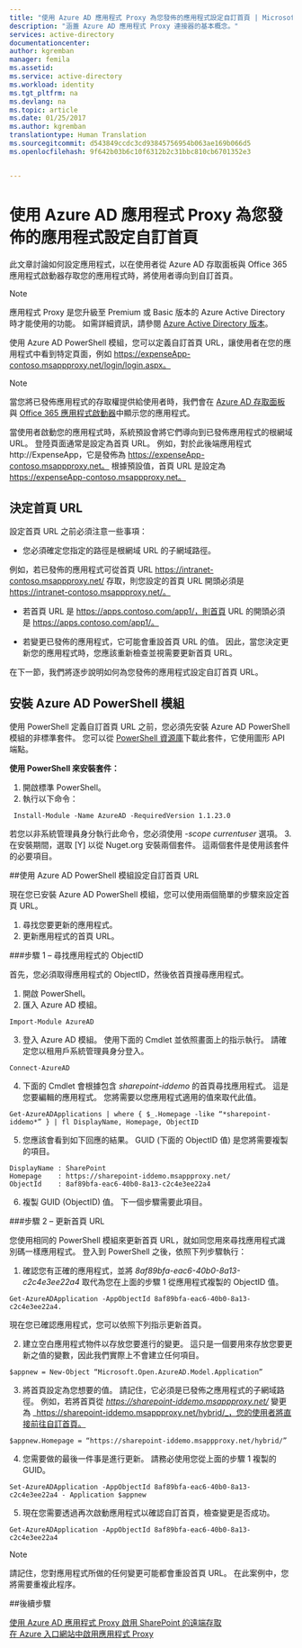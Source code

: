 ```yaml
---
title: "使用 Azure AD 應用程式 Proxy 為您發佈的應用程式設定自訂首頁 | Microsoft Docs"
description: "涵蓋 Azure AD 應用程式 Proxy 連接器的基本概念。"
services: active-directory
documentationcenter: 
author: kgremban
manager: femila
ms.assetid: 
ms.service: active-directory
ms.workload: identity
ms.tgt_pltfrm: na
ms.devlang: na
ms.topic: article
ms.date: 01/25/2017
ms.author: kgremban
translationtype: Human Translation
ms.sourcegitcommit: d543849ccdc3cd93845756954b063ae169b066d5
ms.openlocfilehash: 9f642b03b6c10f6312b2c31bbc810cb6701352e3


---
```


# <a name="set-a-custom-home-page-for-your-published-application-using-azure-ad-app-proxy"></a>使用 Azure AD 應用程式 Proxy 為您發佈的應用程式設定自訂首頁

此文章討論如何設定應用程式，以在使用者從 Azure AD 存取面板與 Office 365 應用程式啟動器存取您的應用程式時，將使用者導向到自訂首頁。

>[!NOTE]
>應用程式 Proxy 是您升級至 Premium 或 Basic 版本的 Azure Active Directory 時才能使用的功能。 如需詳細資訊，請參閱 [Azure Active Directory 版本](active-directory-editions.md)。
> 
 
使用 Azure AD PowerShell 模組，您可以定義自訂首頁 URL，讓使用者在您的應用程式中看到特定頁面，例如 https://expenseApp-contoso.msappproxy.net/login/login.aspx。

>[!NOTE]
>當您將已發佈應用程式的存取權提供給使用者時，我們會在 [Azure AD 存取面板](active-directory-saas-access-panel-introduction.md)與 [Office 365 應用程式啟動器](https://blogs.office.com/2016/09/27/introducing-the-new-office-365-app-launcher)中顯示您的應用程式。 
>

當使用者啟動您的應用程式時，系統預設會將它們導向到已發佈應用程式的根網域 URL。 登陸頁面通常是設定為首頁 URL。 例如，對於此後端應用程式 http://ExpenseApp，它是發佈為 https://expenseApp-contoso.msappproxy.net。 根據預設值，首頁 URL 是設定為 https://expenseApp-contoso.msappproxy.net。

## <a name="determine-the-home-page-url"></a>決定首頁 URL

設定首頁 URL 之前必須注意一些事項：

* 您必須確定您指定的路徑是根網域 URL 的子網域路徑。

 例如，若已發佈的應用程式可從首頁 URL https://intranet-contoso.msappproxy.net/ 存取，則您設定的首頁 URL 開頭必須是 https://intranet-contoso.msappproxy.net/。 
 
* 若首頁 URL 是 https://apps.contoso.com/app1/，則首頁 URL 的開頭必須是 https://apps.contoso.com/app1/。

* 若變更已發佈的應用程式，它可能會重設首頁 URL 的值。 因此，當您決定更新您的應用程式時，您應該重新檢查並視需要更新首頁 URL。


在下一節，我們將逐步說明如何為您發佈的應用程式設定自訂首頁 URL。 

## <a name="install-the-azure-ad-powershell-module"></a>安裝 Azure AD PowerShell 模組

使用 PowerShell 定義自訂首頁 URL 之前，您必須先安裝 Azure AD PowerShell 模組的非標準套件。  您可以從 [PowerShell 資源庫](https://www.powershellgallery.com/packages/AzureAD/1.1.23.0)下載此套件，它使用圖形 API 端點。 

**使用 PowerShell 來安裝套件：**

1. 開啟標準 PowerShell。
2. 執行以下命令：

```
 Install-Module -Name AzureAD -RequiredVersion 1.1.23.0
 ```
 若您以非系統管理員身分執行此命令，您必須使用 _-scope currentuser_ 選項。
3. 在安裝期間，選取 [Y] 以從 Nuget.org 安裝兩個套件。  這兩個套件是使用該套件的必要項目。 

##<a name="set-a-custom-home-page-url-using-the-azure-ad-powershell-module"></a>使用 Azure AD PowerShell 模組設定自訂首頁 URL

現在您已安裝 Azure AD PowerShell 模組，您可以使用兩個簡單的步驟來設定首頁 URL。

1. 尋找您要更新的應用程式。
2. 更新應用程式的首頁 URL。

###<a name="step-1--find-the-objectid-of-the-application"></a>步驟 1 – 尋找應用程式的 ObjectID

首先，您必須取得應用程式的 ObjectID，然後依首頁搜尋應用程式。

1. 開啟 PowerShell。
2. 匯入 Azure AD 模組。
  
 ```
 Import-Module AzureAD
 ```
3. 登入 Azure AD 模組。  使用下面的 Cmdlet 並依照畫面上的指示執行。 請確定您以租用戶系統管理員身分登入。
 
 ```
 Connect-AzureAD
 ```
4. 下面的 Cmdlet 會根據包含 _sharepoint-iddemo_ 的首頁尋找應用程式。 這是您要編輯的應用程式。 您將需要以您應用程式適用的值來取代此值。
  
 ```
 Get-AzureADApplications | where { $_.Homepage -like “*sharepoint-iddemo*” } | fl DisplayName, Homepage, ObjectID
 ```
5. 您應該會看到如下回應的結果。 GUID (下面的 ObjectID 值) 是您將需要複製的項目。
 
 ```
 DisplayName : SharePoint
 Homepage    : https://sharepoint-iddemo.msappproxy.net/
 ObjectId    : 8af89bfa-eac6-40b0-8a13-c2c4e3ee22a4
 ```
6. 複製 GUID (ObjectID) 值。 下一個步驟需要此項目。


###<a name="step-2--update-the-homepage-url"></a>步驟 2 – 更新首頁 URL

您使用相同的 PowerShell 模組來更新首頁 URL，就如同您用來尋找應用程式識別碼一樣應用程式。 登入到 PowerShell 之後，依照下列步驟執行：

1. 確認您有正確的應用程式，並將 _8af89bfa-eac6-40b0-8a13-c2c4e3ee22a4_ 取代為您在上面的步驟 1 從應用程式複製的 ObjectID 值。 
  
 ```
 Get-AzureADApplication -AppObjectId 8af89bfa-eac6-40b0-8a13-c2c4e3ee22a4.
 ```
 
 現在您已確認應用程式，您可以依照下列指示更新首頁。
 
2. 建立空白應用程式物件以存放您要進行的變更。 這只是一個要用來存放您要更新之值的變數，因此我們實際上不會建立任何項目。
  
 ```
 $appnew = New-Object “Microsoft.Open.AzureAD.Model.Application”
 ```
3. 將首頁設定為您想要的值。 請記住，它必須是已發佈之應用程式的子網域路徑。 例如，若將首頁從 _https://sharepoint-iddemo.msappproxy.net/_ 變更為 _https://sharepoint-iddemo.msappproxy.net/hybrid/_，您的使用者將直接前往自訂首頁。
  
 ```
 $appnew.Homepage = “https://sharepoint-iddemo.msappproxy.net/hybrid/”
 ```
4. 您需要做的最後一件事是進行更新。 請務必使用您從上面的步驟 1 複製的 GUID。
  
 ```
 Set-AzureADApplication -AppObjectId 8af89bfa-eac6-40b0-8a13-c2c4e3ee22a4 - Application $appnew
 ```
5. 現在您需要透過再次啟動應用程式以確認自訂首頁，檢查變更是否成功。
  
 ```
 Get-AzureADApplication -AppObjectId 8af89bfa-eac6-40b0-8a13-c2c4e3ee22a4
 ```

>[!NOTE]
>請記住，您對應用程式所做的任何變更可能都會重設首頁 URL。 在此案例中，您將需要重複此程序。

##<a name="next-steps"></a>後續步驟

[使用 Azure AD 應用程式 Proxy 啟用 SharePoint 的遠端存取](application-proxy-enable-remote-access-sharepoint.md)<br>
[在 Azure 入口網站中啟用應用程式 Proxy](https://github.com/Microsoft/azure-docs-pr/blob/master/articles/active-directory/active-directory-application-proxy-enable.md)



<!--HONumber=Feb17_HO1-->


